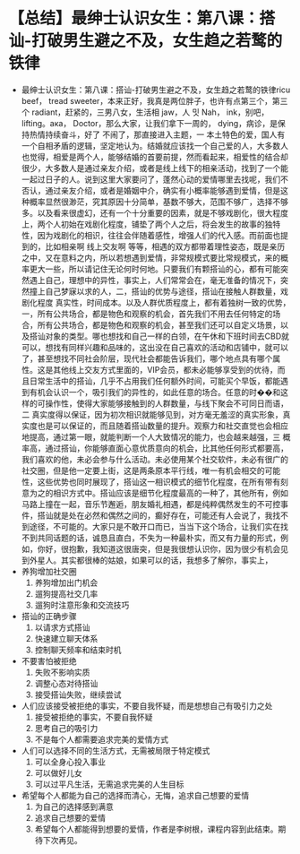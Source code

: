 # 【总结】最绅士认识女生：第八课：搭讪-打破男生避之不及，女生趋之若鹜的铁律

-   最绅士认识女生：第八课：搭讪-打破男生避之不及，女生趋之若鹜的铁律ricu beef， tread sweeter，本来正好，我真是两位胖子，也许有点第三个，第三个 radiant，赶紧的，三男八女，生活相 jaw，人 밋 Nah， ink，别吧，lifting。ака， Doctor，那么大家，让我们拿下一周的， dying，病诊，是保持热情持续奋斗，好了 不闹了，那直接进入主题，一 本土特色的爱，国人有一个自相矛盾的逻辑，坚定地认为。结婚就应该找一个自己爱的人，大多数人也觉得，相爱是两个人，能够结婚的首要前提，然而看起来，相爱性的结合却很少，大多数人是通过亲友介绍，或者是线上线下的相亲活动，找到了一个能一起过日子的人。说到这里大家要问了，蓬然心动的爱情哪里去找呢，我们不否认，通过亲友介绍，或者是婚姻中介，确实有小概率能够遇到爱情，但是这种概率显然很渺茫，究其原因十分简单，基数不够大，范围不够广，选择不够多。以及看来很虚幻，还有一个十分重要的因素，就是不够戏剧化，很大程度上，两个人初始在戏剧化程度，铺垫了两个人之后，将会发生的故事的独特性，因为戏剧化的相识，往往会伴随着感性，增强人们的代入感。而前面也提到的，比如相亲啊 线上交友啊 等等，相遇的双方都带着理性姿态，既是亲历之中，又在意料之内，所以若想遇到爱情，非常规模式要比常规模式，来的概率更大一些，所以请记住无论何时何地。只要我们有颗搭讪的心，都有可能突然遇上自己，理想中的异性，事实上，人们常常会在，毫无准备的情况下，突然撞上自己梦寐以求的人，二，搭讪的优势与途径，搭讪在接触人群数量，戏剧化程度 真实性，时间成本。以及人群优质程度上，都有着独树一致的优势，一，所有公共场合，都是物色和观察的机会，首先我们不用去任何特定的场合，所有公共场合，都是物色和观察的机会，甚至我们还可以自定义场景，以及搭讪对象的类型。哪也想找和自己一样的白领，在午休和下班时间去CBD就可以，想找有同样兴趣和品味的，这出没在自己喜欢的活动和店铺中，就可以了，甚至想找不同社会阶层，现代社会都能告诉我们，哪个地点具有哪个属性。这是其他线上交友方式里面的，VIP会员，都未必能够享受到的优待，而且日常生活中的搭讪，几乎不占用我们任何额外时间，可能买个早饭，都能遇到有机会认识一个，吸引我们的异性的，如此任意的场合。任意的时��和这样的可操作性，使得大家能够接触到的人群数量，与线下聚会不可同日而语，二 真实度得以保证，因为初次相识就能够见到，对方毫无羞涩的真实形象，真实度也是可以保证的，而且随着搭讪数量的提升。观察力和社交直觉也会相应地提高，通过第一眼，就能判断一个人大致情况的能力，也会越来越强，三 概率高，通过搭讪，你能够直面心意优质意向的机会，比其他任何形式都要高，我们喜欢的他，未必会参与什么活动。未必使用某个社交软件，未必有很广的社交圈，但是他一定要上街，这是两条原本平行线，唯一有机会相交的可能性，这些优势也同时展现了，搭讪这一相识模式的细节化程度，在所有带有刻意为之的相识方式中。搭讪应该是细节化程度最高的一种了，其他所有，例如马路上撞在一起，音乐节邂逅，朋友婚礼相遇，都是纯粹偶然发生的不可控事件，搭讪就是处在必然和偶然之间的，癫好存在，可能还有人会说了，我找不到途径，不可能的。大家只是不敢开口而已，当当下这个场合，让我们实在找不到共同话题的话，诚恳且直白，不失为一种最朴实，而又有力量的形式，例如，你好，很抱歉，我知道这很唐突，但是我很想认识你，因为很少有机会见到外星人。其实都很棒的姑娘，如果可以的话，我想多了解你，事实上，
-   养狗增加社交圈
    1.  养狗增加出门机会
    2.  遛狗提高社交几率
    3.  遛狗时注意形象和交流技巧
-   搭讪的正确步骤
    1.  以请求方式搭讪
    2.  快速建立聊天体系
    3.  控制聊天频率和结束时机
-   不要害怕被拒绝
    1.  失败不影响实质
    2.  调整心态对待搭讪
    3.  接受搭讪失败，继续尝试
-   人们应该接受被拒绝的事实，不要自我怀疑，而是想想自己有吸引力之处
    1.  接受被拒绝的事实，不要自我怀疑
    2.  思考自己的吸引力
    3.  不是每个人都需要追求完美的爱情方式
-   人们可以选择不同的生活方式，无需被局限于特定模式
    1.  可以全身心投入事业
    2.  可以做好儿女
    3.  可以过平凡生活，无需追求完美的人生目标
-   希望每个人都能为自己的选择而清心，无悔，追求自己想要的爱情
    1.  为自己的选择感到满意
    2.  追求自己想要的爱情
    3.  希望每个人都能得到想要的爱情，作者是李树根，课程内容到此结束。期待下次再见。